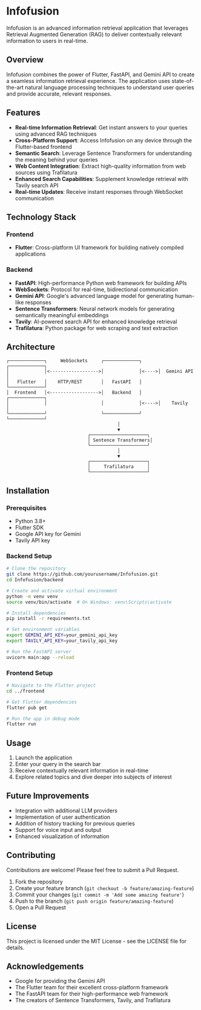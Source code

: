 # Infofusion

Infofusion is an advanced information retrieval application that leverages Retrieval Augmented Generation (RAG) to deliver contextually relevant information to users in real-time.

## Overview

Infofusion combines the power of Flutter, FastAPI, and Gemini API to create a seamless information retrieval experience. The application uses state-of-the-art natural language processing techniques to understand user queries and provide accurate, relevant responses.


## Features

- **Real-time Information Retrieval**: Get instant answers to your queries using advanced RAG techniques
- **Cross-Platform Support**: Access Infofusion on any device through the Flutter-based frontend
- **Semantic Search**: Leverage Sentence Transformers for understanding the meaning behind your queries
- **Web Content Integration**: Extract high-quality information from web sources using Trafilatura
- **Enhanced Search Capabilities**: Supplement knowledge retrieval with Tavily search API
- **Real-time Updates**: Receive instant responses through WebSocket communication

## Technology Stack

### Frontend
- **Flutter**: Cross-platform UI framework for building natively compiled applications

### Backend
- **FastAPI**: High-performance Python web framework for building APIs
- **WebSockets**: Protocol for real-time, bidirectional communication
- **Gemini API**: Google's advanced language model for generating human-like responses
- **Sentence Transformers**: Neural network models for generating semantically meaningful embeddings
- **Tavily**: AI-powered search API for enhanced knowledge retrieval
- **Trafilatura**: Python package for web scraping and text extraction

## Architecture

```
┌─────────────┐     WebSockets     ┌─────────────┐      ┌─────────────┐
│             │<------------------>│             │<---->│  Gemini API │
│   Flutter   │    HTTP/REST       │   FastAPI   │      └─────────────┘
│  Frontend   │<------------------>│   Backend   │      ┌─────────────┐
│             │                    │             │<---->│    Tavily   │
└─────────────┘                    └─────────────┘      └─────────────┘
                                         │
                                         ▼
                              ┌─────────────────────┐
                              │ Sentence Transformers│
                              └─────────────────────┘
                                         │
                                         ▼
                              ┌─────────────────────┐
                              │     Trafilatura     │
                              └─────────────────────┘
```

## Installation

### Prerequisites
- Python 3.8+
- Flutter SDK
- Google API key for Gemini
- Tavily API key

### Backend Setup

```bash
# Clone the repository
git clone https://github.com/yourusername/Infofusion.git
cd Infofusion/backend

# Create and activate virtual environment
python -m venv venv
source venv/bin/activate  # On Windows: venv\Scripts\activate

# Install dependencies
pip install -r requirements.txt

# Set environment variables
export GEMINI_API_KEY=your_gemini_api_key
export TAVILY_API_KEY=your_tavily_api_key

# Run the FastAPI server
uvicorn main:app --reload
```

### Frontend Setup

```bash
# Navigate to the Flutter project
cd ../frontend

# Get Flutter dependencies
flutter pub get

# Run the app in debug mode
flutter run
```

## Usage

1. Launch the application
2. Enter your query in the search bar
3. Receive contextually relevant information in real-time
4. Explore related topics and dive deeper into subjects of interest

## Future Improvements

- Integration with additional LLM providers
- Implementation of user authentication
- Addition of history tracking for previous queries
- Support for voice input and output
- Enhanced visualization of information

## Contributing

Contributions are welcome! Please feel free to submit a Pull Request.

1. Fork the repository
2. Create your feature branch (`git checkout -b feature/amazing-feature`)
3. Commit your changes (`git commit -m 'Add some amazing feature'`)
4. Push to the branch (`git push origin feature/amazing-feature`)
5. Open a Pull Request

## License

This project is licensed under the MIT License - see the LICENSE file for details.

## Acknowledgements

- Google for providing the Gemini API
- The Flutter team for their excellent cross-platform framework
- The FastAPI team for their high-performance web framework
- The creators of Sentence Transformers, Tavily, and Trafilatura
